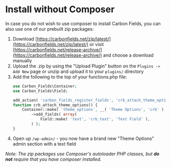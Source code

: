 # Install without Composer

In case you do not wish to use composer to install Carbon Fields, you can also use one of our prebuilt zip packages:

1. Download [https://carbonfields.net/zip/latest/](https://carbonfields.net/zip/latest/) or visit [https://carbonfields.net/release-archive/](https://carbonfields.net/release-archive/) and choose a download manually
1. Upload the .zip by using the "Upload Plugin" button on the `Plugins -> Add New` page or unzip and upload it to your `plugins/` directory
1. Add the following to the top of your functions.php file:
    ```php
    use Carbon_Fields\Container;
    use Carbon_Fields\Field;

    add_action( 'carbon_fields_register_fields', 'crb_attach_theme_options' );
    function crb_attach_theme_options() {
        Container::make( 'theme_options', __( 'Theme Options', 'crb' ) )
            ->add_fields( array(
                Field::make( 'text', 'crb_text', 'Text Field' ),
            ) );
    }
    ```
1. Open up `/wp-admin/` - you now have a brand new "Theme Options" admin section with a text field

_Note: The zip packages use Composer's autoloader PHP classes, but __do not__ require that you have composer installed._